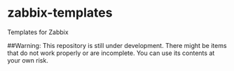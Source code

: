 # zabbix-templates
Templates for Zabbix

##Warning: This repository is still under development. There might be items that do not work properly or are incomplete. You can use its contents at your own risk.


